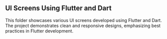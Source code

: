 ## UI Screens Using Flutter and Dart
This folder showcases various UI screens developed using Flutter and Dart. The project demonstrates clean and responsive designs, emphasizing best practices in Flutter development.
